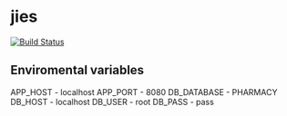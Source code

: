 # jies
[![Build Status](https://travis-ci.org/rise42/jies.svg?branch=master)](https://travis-ci.org/rise42/jies)

Enviromental variables
----------------------
APP_HOST - localhost
APP_PORT - 8080
DB_DATABASE - PHARMACY
DB_HOST - localhost
DB_USER - root
DB_PASS - pass
